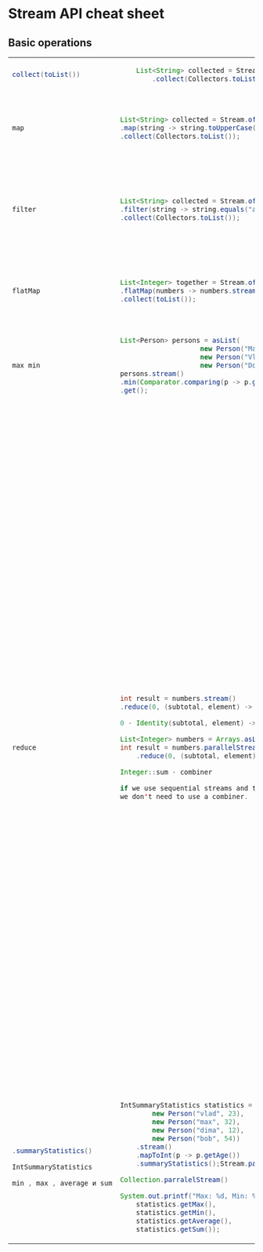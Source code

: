 # Stream API cheat sheet

## Basic operations


<table>
<tr><td>

``` java
collect(toList())
```
</td><td>

``` java
    List<String> collected = Stream.of("a", "b", "c")
        .collect(Collectors.toList());
``` 
</td><td>
Порождает коллекцию из стрима
</td></tr><tr><td>

``` java
map
```
</td><td>

``` java
List<String> collected = Stream.of("a", "b", "c")
.map(string -> string.toUpperCase())
.collect(Collectors.toList());
```
</td><td>
применяет функцию, которая преобразует значение одного типа в другой, и возвращает стрим нового типа
</td></tr><tr><td>

``` java
filter
```
</td><td>

``` java
List<String> collected = Stream.of("a", "b", "c")
.filter(string -> string.equals("a"))
.collect(Collectors.toList());
```
</td><td>
применяет функцию, которая проверяет соответствие значения заданному, и возвращает стрим соответствующих значений
</td></tr><tr><td>

``` java
flatMap
```
</td><td>

``` java
List<Integer> together = Stream.of(Arrays.asList(1, 2), Arrays.asList(3, 4))
.flatMap(numbers -> numbers.stream())
.collect(toList());
```
</td><td>
позволяет заменить значение объектом Stream и соединить все стримы (стрим стримов)
</td></tr><tr><td>

``` java
max min
```
</td><td>

``` java
List<Person> persons = asList(
                    new Person("Max", 52), 
                    new Person("Vlad for Your Furs", 37), 
                    new Person("Don", 45));
persons.stream()
.min(Comparator.comparing(p -> p.getAge()))
.get();
```
</td><td>
нахождение максимума или минимума
</td></tr><tr><td>

``` java
reduce
```
</td><td>

``` java
int result = numbers.stream()
.reduce(0, (subtotal, element) -> subtotal + element);

0 - Identity(subtotal, element) -> subtotal + element - accumulator

List<Integer> numbers = Arrays.asList(1, 2, 3, 4, 5, 6); 
int result = numbers.parallelStream()
    .reduce(0, (subtotal, element) -> subtotal + element, Integer::sum);

Integer::sum - combiner

if we use sequential streams and the types of the accumulator arguments and the types of its implementation match, 
we don't need to use a combiner.
```
</td><td>
reduction stream operations allow us to produce one single result from a sequence of elements, by applying repeatedly a
combining operation to the elements in the sequence.

count , min и max - это распространенные частные случаи общего принципа редукции.

Identity – an element that is the initial value of the reduction operation and the default result if the stream is empty

Accumulator – a function that takes two parameters: a partial result of the reduction operation and the next element of
the stream

Combiner – a function used to combine the partial result of the reduction operation when the reduction is parallelized,
or when there's a mismatch between the types of the accumulator arguments and the types of the accumulator
implementation

Если начальное значение опущено, то при первом обращении к редуктору используются первые два элемента потока. Это
полезно, когда для операции reduce не существует разумного начального значения и возвращается экземпляр типа Optional .
</td></tr><tr><td>

``` java
.summaryStatistics()

IntSummaryStatistics

min , max , average и sum
```
</td><td>

``` java
IntSummaryStatistics statistics = Arrays.asList(
        new Person("vlad", 23), 
        new Person("max", 32), 
        new Person("dima", 12), 
        new Person("bob", 54))
    .stream()
    .mapToInt(p -> p.getAge())
    .summaryStatistics();Stream.parralel()

Collection.parralelStream()

System.out.printf("Max: %d, Min: %d, Ave: %f, Sum: %d", 
    statistics.getMax(),
    statistics.getMin(),
    statistics.getAverage(), 
    statistics.getSum());
```
</td><td>blank</td></tr>
</table>